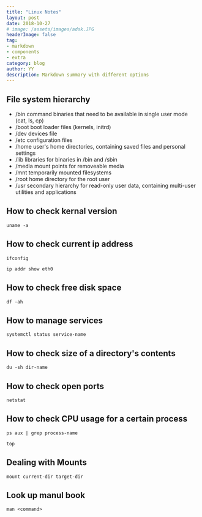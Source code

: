 ```yaml
---
title: "Linux Notes"
layout: post
date: 2018-10-27
# image: /assets/images/adsk.JPG
headerImage: false
tag:
- markdown
- components
- extra
category: blog
author: YY
description: Markdown summary with different options
---
```


## File system hierarchy
* /bin command binaries that need to be available in single user mode (cat, ls, cp)
* /boot boot loader files (kernels, initrd)
* /dev devices file 
* /etc configuration files
* /home user's home directories, containing saved files and personal settings
* /lib libraries for binaries in /bin and /sbin
* /media mount points for removeable media
* /mnt temporarily mounted filesystems
* /root home directory for the root user
* /usr secondary hierarchy for read-only user data, containing multi-user utilities and applications



## How to check kernal version
```
uname -a
```

## How to check current ip address
```
ifconfig

ip addr show eth0
```

## How to check free disk space
```
df -ah
```

## How to manage services 
```
systemctl status service-name
```

## How to check size of a directory's contents
```
du -sh dir-name
```

## How to check open ports
```
netstat
```

## How to check CPU usage for a certain process
```
ps aux | grep process-name

top
```

## Dealing with Mounts
```
mount current-dir target-dir 
```

## Look up manul book
```
man <command>
```